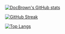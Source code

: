 [![DocBrown's GitHub stats](https://github-readme-stats.vercel.app/api?username=DocBrown101&theme=dark&show_icons=true)](https://github.com/anuraghazra/github-readme-stats)

[![GitHub Streak](https://github-readme-streak-stats.herokuapp.com/?user=DocBrown101&theme=dark)](https://git.io/streak-stats)

[![Top Langs](https://github-readme-stats.vercel.app/api/top-langs/?username=DocBrown101&theme=dark&show_icons=true)](https://github.com/anuraghazra/github-readme-stats)  
<!--
**DocBrown101/DocBrown101** is a ✨ _special_ ✨ repository because its `README.md` (this file) appears on your GitHub profile.

Here are some ideas to get you started:

- 🔭 I’m currently working on ...
- 🌱 I’m currently learning ...
- 👯 I’m looking to collaborate on ...
- 🤔 I’m looking for help with ...
- 💬 Ask me about ...
- 📫 How to reach me: ...
- 😄 Pronouns: ...
- ⚡ Fun fact: ...
-->
